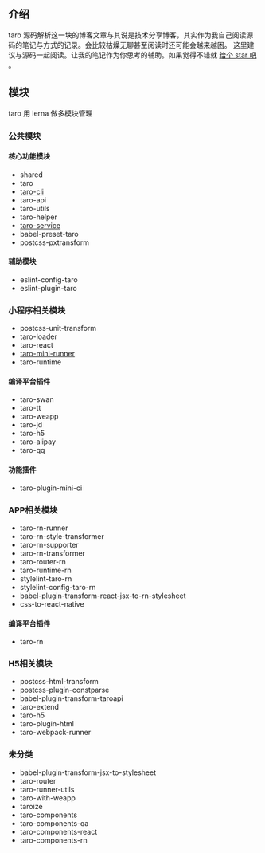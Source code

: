 ## 介绍

taro 源码解析这一块的博客文章与其说是技术分享博客，其实作为我自己阅读源码的笔记与方式的记录。会比较枯燥无聊甚至阅读时还可能会越来越困。
这里建议与源码一起阅读。让我的笔记作为你思考的辅助。如果觉得不错就 [给个 star 吧](https://github.com/panyu97py/blog) 。

## 模块

taro 用 lerna 做多模块管理



### 公共模块

#### 核心功能模块

* shared
* taro
* [taro-cli](taro-cli源码解析.md)
* taro-api
* taro-utils
* taro-helper
* [taro-service](taro-service源码解析.md)
* babel-preset-taro
* postcss-pxtransform

#### 辅助模块

* eslint-config-taro
* eslint-plugin-taro

### 小程序相关模块

* postcss-unit-transform
* taro-loader
* taro-react
* [taro-mini-runner](taro-mini-runner源码解析.md)
* taro-runtime

#### 编译平台插件

* taro-swan
* taro-tt
* taro-weapp
* taro-jd
* taro-h5
* taro-alipay
* taro-qq

#### 功能插件

* taro-plugin-mini-ci

### APP相关模块

* taro-rn-runner
* taro-rn-style-transformer
* taro-rn-supporter
* taro-rn-transformer
* taro-router-rn
* taro-runtime-rn
* stylelint-taro-rn
* stylelint-config-taro-rn
* babel-plugin-transform-react-jsx-to-rn-stylesheet
* css-to-react-native

#### 编译平台插件

* taro-rn

### H5相关模块

* postcss-html-transform
* postcss-plugin-constparse
* babel-plugin-transform-taroapi
* taro-extend
* taro-h5
* taro-plugin-html
* taro-webpack-runner

### 未分类

* babel-plugin-transform-jsx-to-stylesheet
* taro-router
* taro-runner-utils
* taro-with-weapp
* taroize
* taro-components
* taro-components-qa
* taro-components-react
* taro-components-rn
